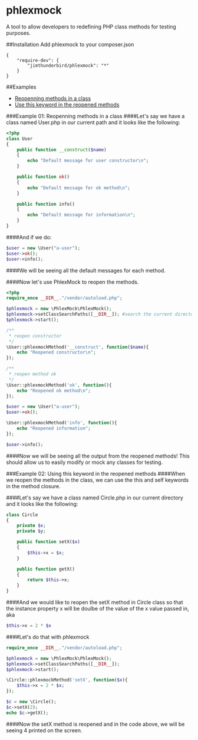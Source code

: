 # phlexmock
A tool to allow developers to redefining PHP class methods for testing purposes.

##Installation 
Add phlexmock to your composer.json 
```
{
    "require-dev": {
        "jimthunderbird/phlexmock": "*"
    }
}
```

##Examples 

+ [Reopenning methods in a class](#example-01)
+ [Use this keyword in the reopened methods](#example-02)

###Example 01: Reopenning methods in a class
####Let's say we have a class named User.php in our current path and it looks like the following:
```php 
<?php 
class User 
{
    public function __construct($name)
    {
        echo "Default message for user constructor\n";
    }

    public function ok()
    {
        echo "Default message for ok method\n";
    }

    public function info()
    {
        echo "Default message for information\n";
    }
}
```

####And if we do:
```php 
$user = new \User("a-user");
$user->ok();
$user->info();
```
####We will be seeing all the default messages for each method.

####Now let's use PhlexMock to reopen the methods.

```php 
<?php 
require_once __DIR__."/vendor/autoload.php";

$phlexmock = new \PhlexMock\PhlexMock();
$phlexmock->setClassSearchPaths([__DIR__]); #search the current directory for classes
$phlexmock->start();

/**
 * reopen constructor
 */
\User::phlexmockMethod('__construct', function($name){
    echo "Reopened constructor\n";
});

/**
 * reopen method ok
 */
\User::phlexmockMethod('ok', function(){
    echo "Reopened ok method\n";
});

$user = new \User("a-user");
$user->ok();

\User::phlexmockMethod('info', function(){
    echo "Reopened information";
});

$user->info();
```

####Now we will be seeing all the output from the reopened methods! This should allow us to easily modify or mock any classes for testing. 

###Example 02: Using this keyword in the reopened methods
####When we reopen the methods in the class, we can use the this and self keywords in the method closure. 

####Let's say we have a class named Circle.php in our current directory and it looks like the following:
```php 
class Circle 
{
    private $x;
    private $y;

    public function setX($x)
    {
        $this->x = $x; 
    }

    public function getX()
    {
        return $this->x;
    }
}
```

####And we would like to reopen the setX method in Circle class so that the instance property x will be doulbe of the value of the x value passed in, aka
```php 
$this->x = 2 * $x
```

####Let's do that with phlexmock 
```php 
require_once __DIR__."/vendor/autoload.php";

$phlexmock = new \PhlexMock\PhlexMock();
$phlexmock->setClassSearchPaths([__DIR__]);
$phlexmock->start();

\Circle::phlexmockMethod('setX', function($x){
    $this->x = 2 * $x;
});

$c = new \Circle();
$c->setX(2);
echo $c->getX();
``` 

####Now the setX method is reopened and in the code above, we will be seeing 4 printed on the screen. 
